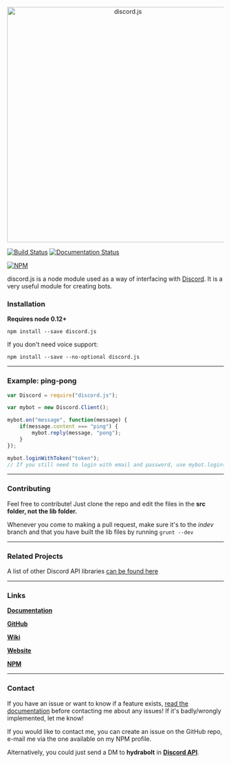 <p align="center">
  <a href="https://hydrabolt.github.io/discord.js">
    <img alt="discord.js" src="http://i.imgur.com/sPOLh9y.png" width="546">
  </a>
</p>

[![Build Status](https://travis-ci.org/hydrabolt/discord.js.svg)](https://travis-ci.org/hydrabolt/discord.js) [![Documentation Status](https://readthedocs.org/projects/discordjs/badge/?version=latest)](http://discordjs.readthedocs.org/en/latest/?badge=latest)

[![NPM](https://nodei.co/npm/discord.js.png?downloads=true&stars=true)](https://nodei.co/npm/discord.js/)


discord.js is a node module used as a way of interfacing with [Discord](https://discordapp.com/). It is a very useful module for creating bots.

### Installation

**Requires node 0.12+**

`npm install --save discord.js`

If you don't need voice support:

`npm install --save --no-optional discord.js`

---

### Example: ping-pong
```js
var Discord = require("discord.js");

var mybot = new Discord.Client();

mybot.on("message", function(message) {
	if(message.content === "ping") {
		mybot.reply(message, "pong");
    }
});

mybot.loginWithToken("token");
// If you still need to login with email and password, use mybot.login("email", "password");
```
---

### Contributing

Feel free to contribute! Just clone the repo and edit the files in the **src folder, not the lib folder.**

Whenever you come to making a pull request, make sure it's to the *indev* branch and that you have built the lib files by running `grunt --dev`

---

### Related Projects

A list of other Discord API libraries [can be found here](https://discordapi.com/unofficial/libs.html)

---

### Links
**[Documentation](http://discordjs.readthedocs.org/en/latest/)**

**[GitHub](https://github.com/discord-js/discord.js)**

**[Wiki](https://github.com/discord-js/discord.js/wiki)**

**[Website](http://hydrabolt.github.io/discord.js/)**

**[NPM](http://npmjs.com/package/discord.js)**

---

### Contact

If you have an issue or want to know if a feature exists, [read the documentation](http://discordjs.readthedocs.org/en/latest/) before contacting me about any issues! If it's badly/wrongly implemented, let me know!


If you would like to contact me, you can create an issue on the GitHub repo, e-mail me via the one available on my NPM profile.

Alternatively, you could just send a DM to **hydrabolt** in [**Discord API**](https://discord.gg/0SBTUU1wZTYd2XyW).
